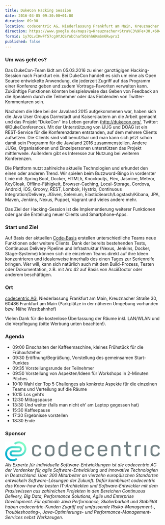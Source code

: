 ```yaml
---
title: DukeCon Hacking Session
date: 2016-03-05 09:30:00+01:00
duration: 09:00
location: codecentric AG, Niederlassung Frankfurt am Main, Kreuznacher Straße 30, 60486 Frankfurt am Main
direction: https://www.google.de/maps?q=Kreuznacher+Stra%C3%9Fe+30,+60486,+Frankfurt+am+Main,+Deutschland
formid: 1y7QLvIKwFf57cg9YJQSYobChafSO8hh6KmSm6RwprxI
published: false
---
```


### Um was geht es?

Das DukeCon-Team lädt am 05.03.2016 zu einer ganztägigen Hacking-Session nach Frankfurt ein. Bei DukeCon handelt es sich um eine als Open Source entwickelte Anwendung, die jederzeit Zugriff auf das Programm einer Konferenz geben und zudem Vortrags-Favoriten verwalten kann. Zukünftige Funktionen könnten beispielsweise das Geben von Feedback an die Speakern durch die Teilnehmer oder das Einblenden von Twitter-Kommentaren sein. 

Nachdem die Idee bei der Javaland 2015 aufgekommenen war, haben sich die Java User Groups Darmstadt und Kaiserslautern an die Arbeit gemacht und das Projekt "DukeCon" ins Leben gerufen (http://dukecon.org/, Twitter: @DukeConference). Mit der Unterstützung von iJUG und DOAG ist ein REST-Service für die Konferenzdaten entstanden, auf dem mehrere Clients aufsetzen. Die Clients sind voll benutzbar und man kann sich jetzt schon damit sein Programm für die Javaland 2016 zusammenstellen. Andere JUGs, Organisationen und Einzelpersonen unterstützen das Projekt mittlerweile. Außerdem gibt es Interesse zur Nutzung bei weiteren Konferenzen.

Die Plattform nutzt zahlreiche aktuelle Technologien und erkundet den einen oder anderen Trend. Wir spielen beim Buzzword-Bingo in vorderster Linie mit: Spring Boot, Docker, HTML5, Knockoutjs, Flex, Jasmine, Meteor, KeyCloak, Offline-Fähigkeit, Browser-Caching, Local-Storage, Cordova, Android, iOS, Groovy, REST, Lombok, Hystrix, Continuous Integration/Delivery, JGiven, Selenium, ElasticSearch/Logstash/Kibana, JPA, Maven, Jenkins, Nexus, Puppet, Vagrant und vieles andere mehr.

Das Ziel der Hacking-Session ist die Implementierung weiterer Funktionen oder gar die Erstellung neuer Clients und Smartphone-Apps.

### Start und Ziel

Auf Basis der aktuellen [Code-Basis](https://github.com/dukecon) erstellen unterschiedliche Teams neue Funktionen oder weitere Clients. Dank der bereits bestehenden Tests, Continuous Delivery Pipeline und Infrastruktur (Nexus, Jenkins, Docker, Stage-Systeme) können sich die einzelnen Teams direkt auf ihre Ideen konzentrieren und idealerweise innerhalb des einen Tages zur Serienreife bringen. Wer will, kann sich natürlich auch mit dem Build-Prozess, Testen oder Dokumentation, z.B. mit Arc 42 auf Basis von AsciiDoctor oder anderem beschäftigen.

### Ort

[codecentric AG](https://www.codecentric.de/), Niederlassung Frankfurt am Main, Kreuznacher Straße 30, 60486 Frankfurt am Main (Parkplätze in der näheren Umgebung vorhanden bzw. Nähe Westbahnhof)

Vielen Dank für die kostenlose Überlassung der Räume inkl. LAN/WLAN und die Verpflegung (bitte Werbung unten beachten!).

### Agenda

- 09:00 Einschalten der Kaffeemaschine, kleines Frühstück für die Frühaufsteher
- 09:30 Eröffnung/Begrüßung, Vorstellung des gemeinsamen Start-Punktes
- 09:35 Vorstellungsrunde der Teilnehmer
- 09:50 Vorstellung von Aspekten/Ideen für Workshops in 2-Minuten Pitches
- 10:10 Wahl der Top 5 Challenges als konkrete Aspekte für die einzelnen Teams und Verteilung auf die Räume
- 10:15 Los geht’s
- 12:30 Mittagspause
- 13:30 Und weiter (falls man nicht eh’ am Laptop gegessen hat)
- 15:30 Kaffeepause
- 17:30 Ergebnisse vorstellen
- 18:30 Ende

### Sponsor

<a href="https://www.codecentric.de/"><img src="/images/sponsors/codecentric.png" class="sponsorpic"/></a><br/>
_Als Experte für individuelle Software-Entwicklungen ist die codecentric AG der Vordenker für agile Software-Entwicklung und innovative Technologien in Deutschland. Über 300 Mitarbeiter an vierzehn europäischen Standorten entwickeln Software-Lösungen der Zukunft. Dafür kombiniert codecentric das Know-how der besten IT-Architekten und Software-Entwickler mit dem Praxiswissen aus zahlreichen Projekten in den Bereichen Continuous Delivery, Big Data, Performance Solutions, Agile und Enterprise Development. Für optimale Java Performance, Skalierbarkeit und Stabilität haben codecentric-Kunden Zugriff auf umfassende Risiko-Management-, Troubleshooting-, Java-Optimierungs- und Performance-Management-Services nebst Werkzeugen._

